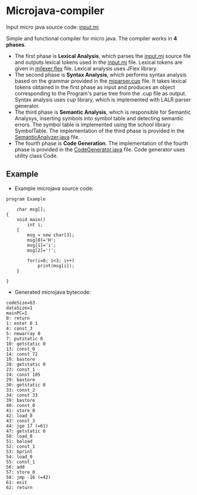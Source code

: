 
# Microjava-compiler
Input micro java source code: [input.mj](https://github.com/nikola00nikola/Microjava-compiler/blob/main/Microjava-Compiler/test/program.mj)

Simple and functional compiler for micro java.
The compiler works in **4 phases**.
- The first phase is **Lexical Analysis**, which parses the [input.mj](https://github.com/nikola00nikola/Microjava-compiler/blob/main/Microjava-Compiler/test/program.mj) source file and outputs lexical tokens used in the [input.mj](https://github.com/nikola00nikola/Microjava-compiler/blob/main/Microjava-Compiler/test/program.mj) file. Lexical tokens are given in [mjlexer.flex](https://github.com/nikola00nikola/Microjava-compiler/blob/main/Microjava-Compiler/spec/mjlexer.flex) file. Lexical analysis uses JFlex library. 
- The second phase is **Syntax Analysis**, which performs syntax analysis based on the grammar provided in the [mjparser.cup](https://github.com/nikola00nikola/Microjava-compiler/blob/main/Microjava-Compiler/spec/mjparser.cup) file. It takes lexical tokens obtained in the first phase as input and produces an object corresponding to the Program's parse tree from the .cup file as output. Syntax analysis uses cup library, which is implemented with LALR parser generator.
- The third phase is **Semantic Analysis**, which is responsible for Semantic Analysys, inserting symbols into symbol table and detecting semantic errors. The symbol table is implemented using the school library SymbolTable. The implementation of the third phase is provided in the [SemanticAnalyzer.java](https://github.com/nikola00nikola/Microjava-compiler/blob/main/Microjava-Compiler/src/rs/ac/bg/etf/pp1/SemanticAnalyzer.java) file.
- The fourth phase is **Code Generation**. The implementation of the fourth phase is provided in the [CodeGenerator.java](https://github.com/nikola00nikola/Microjava-compiler/blob/main/Microjava-Compiler/src/rs/ac/bg/etf/pp1/CodeGenerator.java) file. Code generator uses utility class Code.


## Example

- Example microjava source code:
```micro java
program Example

	char msg[];
{
	void main()
		int i;
	{
		msg = new char[3];
		msg[0]='H';
		msg[1]='i';
		msg[2]='!';
		
		for(i=0; i<3; i++)
			print(msg[i]);
	}

}
```
- Generated microjava bytecode:
```micro java
codeSize=63
dataSize=1
mainPC=1
0: return
1: enter 0 1
4: const_3
5: newarray 0
7: putstatic 0
10: getstatic 0
13: const_0
14: const 72
19: bastore
20: getstatic 0
23: const_1
24: const 105
29: bastore
30: getstatic 0
33: const_2
34: const 33
39: bastore
40: const_0
41: store_0
42: load_0
43: const_3
44: jge 17 (=61)
47: getstatic 0
50: load_0
51: baload
52: const_1
53: bprint
54: load_0
55: const_1
56: add
57: store_0
58: jmp -16 (=42)
61: exit
62: return
```
